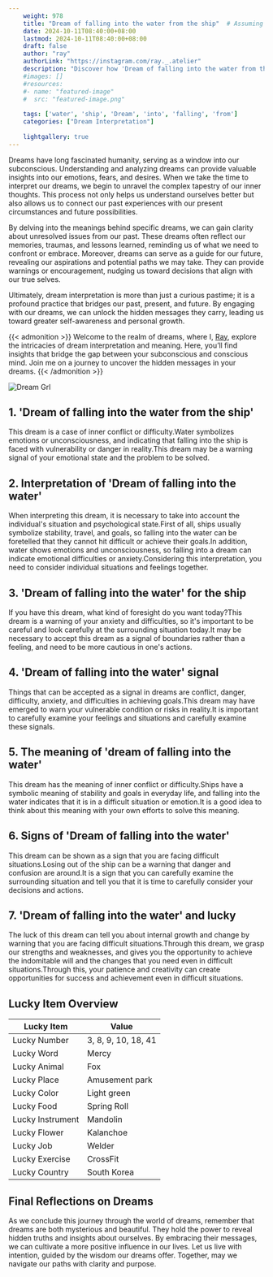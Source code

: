 ```yaml
---
    weight: 978
    title: "Dream of falling into the water from the ship"  # Assuming 'title' column exists
    date: 2024-10-11T08:40:00+08:00
    lastmod: 2024-10-11T08:40:00+08:00
    draft: false
    author: "ray"
    authorLink: "https://instagram.com/ray._.atelier"
    description: "Discover how 'Dream of falling into the water from the ship' can interpret your future and uncover its significant meanings in your life."
    #images: []
    #resources:
    #- name: "featured-image"
    #  src: "featured-image.png"
    
    tags: ['water', 'ship', 'Dream', 'into', 'falling', 'from']
    categories: ["Dream Interpretation"]
    
    lightgallery: true
---
```

    
Dreams have long fascinated humanity, serving as a window into our subconscious. Understanding and analyzing dreams can provide valuable insights into our emotions, fears, and desires. When we take the time to interpret our dreams, we begin to unravel the complex tapestry of our inner thoughts. This process not only helps us understand ourselves better but also allows us to connect our past experiences with our present circumstances and future possibilities.

By delving into the meanings behind specific dreams, we can gain clarity about unresolved issues from our past. These dreams often reflect our memories, traumas, and lessons learned, reminding us of what we need to confront or embrace. Moreover, dreams can serve as a guide for our future, revealing our aspirations and potential paths we may take. They can provide warnings or encouragement, nudging us toward decisions that align with our true selves.

Ultimately, dream interpretation is more than just a curious pastime; it is a profound practice that bridges our past, present, and future. By engaging with our dreams, we can unlock the hidden messages they carry, leading us toward greater self-awareness and personal growth.

{{< admonition >}}
Welcome to the realm of dreams, where I, [Ray](https://instagram.com/ray._.atelier), explore the intricacies of dream interpretation and meaning. Here, you’ll find insights that bridge the gap between your subconscious and conscious mind. Join me on a journey to uncover the hidden messages in your dreams.
{{< /admonition >}}

![Dream Grl](https://cdn.pixabay.com/photo/2017/11/02/03/35/gothic-2910057_1280.jpg "Dream Grl")

## 1. 'Dream of falling into the water from the ship'
This dream is a case of inner conflict or difficulty.Water symbolizes emotions or unconsciousness, and indicating that falling into the ship is faced with vulnerability or danger in reality.This dream may be a warning signal of your emotional state and the problem to be solved.

## 2. Interpretation of 'Dream of falling into the water'
When interpreting this dream, it is necessary to take into account the individual's situation and psychological state.First of all, ships usually symbolize stability, travel, and goals, so falling into the water can be foretelled that they cannot hit difficult or achieve their goals.In addition, water shows emotions and unconsciousness, so falling into a dream can indicate emotional difficulties or anxiety.Considering this interpretation, you need to consider individual situations and feelings together.

## 3. 'Dream of falling into the water' for the ship
If you have this dream, what kind of foresight do you want today?This dream is a warning of your anxiety and difficulties, so it's important to be careful and look carefully at the surrounding situation today.It may be necessary to accept this dream as a signal of boundaries rather than a feeling, and need to be more cautious in one's actions.

## 4. 'Dream of falling into the water' signal
Things that can be accepted as a signal in dreams are conflict, danger, difficulty, anxiety, and difficulties in achieving goals.This dream may have emerged to warn your vulnerable condition or risks in reality.It is important to carefully examine your feelings and situations and carefully examine these signals.

## 5. The meaning of 'dream of falling into the water'
This dream has the meaning of inner conflict or difficulty.Ships have a symbolic meaning of stability and goals in everyday life, and falling into the water indicates that it is in a difficult situation or emotion.It is a good idea to think about this meaning with your own efforts to solve this meaning.

## 6. Signs of 'Dream of falling into the water'
This dream can be shown as a sign that you are facing difficult situations.Losing out of the ship can be a warning that danger and confusion are around.It is a sign that you can carefully examine the surrounding situation and tell you that it is time to carefully consider your decisions and actions.

## 7. 'Dream of falling into the water' and lucky
The luck of this dream can tell you about internal growth and change by warning that you are facing difficult situations.Through this dream, we grasp our strengths and weaknesses, and gives you the opportunity to achieve the indomitable will and the changes that you need even in difficult situations.Through this, your patience and creativity can create opportunities for success and achievement even in difficult situations.

## Lucky Item Overview
| Lucky Item          | Value              |
|---------------|--------------------|
| Lucky Number        | 3, 8, 9, 10, 18, 41  |
| Lucky Word          | Mercy |
| Lucky Animal        | Fox |
| Lucky Place         | Amusement park     |
| Lucky Color         | Light green     |
| Lucky Food          | Spring Roll      |
| Lucky Instrument    | Mandolin |
| Lucky Flower        | Kalanchoe    |
| Lucky Job           | Welder       |
| Lucky Exercise      | CrossFit  |
| Lucky Country       | South Korea    |


##  Final Reflections on Dreams

As we conclude this journey through the world of dreams, remember that dreams are both mysterious and beautiful. They hold the power to reveal hidden truths and insights about ourselves. By embracing their messages, we can cultivate a more positive influence in our lives. Let us live with intention, guided by the wisdom our dreams offer. Together, may we navigate our paths with clarity and purpose.
